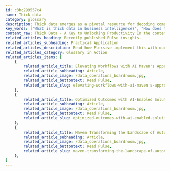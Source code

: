 ```yaml
---
id: c3bc299557c4
name: Thick data
category: glossary
description: Thick data emerges as a pivotal resource for decoding complex information, providing qualitative insights into customer behavior by marrying large data sets with anthropological analysis, ultimately guiding more nuanced and customer-informed business decisions.
key_words: ["What is thick data in business intelligence?", "How does thick data improve customer experience?", "Can thick data inform marketing strategy development?", "What role does thick data play in personalised services?", "How do technology solutions integrate thick data?", "How can thick data enhance business decision-making?", "What benefits does thick data offer to enterprise productivity?", "How is thick data used to understand customer preferences?", "In what ways can thick data lead to better segmentation?", "What is the importance of thick data in sales strategies?"]
content_raw: Thick Data - A Key to Unlocking Productivity In the contemporary digital paradigm, thick data has emerged as a critical tool in understanding and interpreting complex information landscapes. A product of an innovative collaboration between data scientists and anthropologists, thick data dives deeper than mere numbers. It systematically analyses large data sets to uncover qualitative insights that reveal customers' preferences, motivations, habits and the rationale for their actions. Maven Technologies leverages the power of thick data to facilitate informed business decision-making processes. Our approach ensures that our solutions not only cater to your business objectives but are also finely attuned to your customers' dynamically changing needs. What makes thick data indispensable for modern businesses is its perseverance in humanising the intimidating mountains of data. Thick data enables businesses to thoroughly analyse the data generated from customers' online actions and interactions. This understanding enables companies to gain a better cognizance of their customers' expectations, preferences, and areas of dissatisfaction. The outcome - enhanced personalised experiences and services grounded on data-led decisions. Harnessing the potential of thick data leads to a proficient segmentation of customer bases. It allows businesses to formulate sales and marketing strategies that are precisely calibrated to the needs of each unique customer group. Maven Technologies recognises the power of thick data, ensuring its capabilities are fully integrated into all technology solutions we provide. We are committed to assisting our clients unlock productivity and understanding ranging from individual operations up to an enterprise level. We believe in enabling clients to fully comprehend and efficiently capitalise on the dynamism of their customers’ behaviours, ensuring optimal benefits from our advanced technological solutions. Let Maven Technologies open the door to gaining synergistic value from thick data, fostering an agile business ecosystem powered by the most efficient technological solutions.
related_articles_heading: Recently published Pulse insights.
related_articles_subheading: Practical Application
related_articles_description: Read how Plexsive implement this with our clients.
related_articles_category: Glossary in Action
related_articles_items: [
	{
		related_article_title: Elevating Workflows with AI Maven's Approach,
		related_article_subheading: Article,
		related_article_image: /data_operations_boardroom.jpg,
		related_article_buttontext: Read Pulse,
		related_article_slug: elevating-workflows-with-ai-maven's-approach
	},
	{
		related_article_title: Optimized Outcomes with AI-Enabled Solutions,
		related_article_subheading: Article,
		related_article_image: /data_operations_boardroom.jpg,
		related_article_buttontext: Read Pulse,
		related_article_slug: optimized-outcomes-with-ai-enabled-solutions
	},
	{
		related_article_title: Maven Transforming the Landscape of Autonomous Vehicles,
		related_article_subheading: Article,
		related_article_image: /data_operations_boardroom.jpg,
		related_article_buttontext: Read Pulse,
		related_article_slug: maven-transforming-the-landscape-of-autonomous-vehicles
	},
]
---
```

